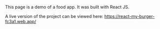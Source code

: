 This page is a demo of a food app. It was built with React JS.

A live version of the project can be viewed here: https://react-my-burger-fc3a1.web.app/
